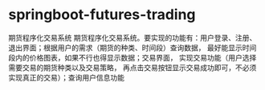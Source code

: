 # springboot-futures-trading
期货程序化交易系统
期货程序化交易系统。要实现的功能有：用户登录、注册、退出界面；根据用户的需求（期货的种类、时间段）查询数据，
最好能显示时间段内的价格图表，如果不行也得显示数据；交易界面，
实现交易功能（用户选择需要交易的期货种类以及交易策略，
再点击交易按钮显示交易成功即可，不必须实现真正的交易）；查询用户信息功能
